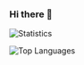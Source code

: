 ### Hi there 👋

<!--
**Omaraitbenhaddi/Omaraitbenhaddi** is a ✨ _special_ ✨ repository because its `README.md` (this file) appears on your GitHub profile.

Here are some ideas to get you started:

- 🔭 I’m currently working on ...
- 🌱 I’m currently learning CS engineering student
- 👯 I’m looking to collaborate on machine learning / dev ops / cyber securite / Software Developer
- 🤔 I’m looking for help with ...
- 💬 Ask me about ...
- 📫 How to reach me: ...
- 😄 Pronouns: ...
- ⚡ Fun fact: ...
-->


![Statistics](https://github-readme-stats.vercel.app/api?username=Omaraitbenhaddi&count_private=true&show_icons=true&theme=radical)



![Top Languages](https://github-readme-stats.vercel.app/api/top-langs/?username=Omaraitbenhaddi&show_icons=true&theme=radical)
